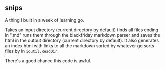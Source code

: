 snips
-----------

A thing I built in a week of learning go.

Takes an input directory (current directory by default) finds all files ending in ".md"
runs them through the blackfriday markdown parser and saves the html in the output directory (current directory by default).  It also generates an index.html with links to all the markdown sorted by whatever go sorts files by in `ioutil.ReadDir`.

There's a good chance this code is awful.